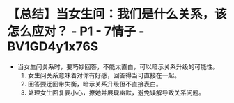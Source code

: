 # 【总结】当女生问：我们是什么关系，该怎么应对？ - P1 - 7情子 - BV1GD4y1x76S

-   当女生问关系时，要巧妙回答，不能太直白，可以暗示关系升级的可能性。
    1.  女生问关系意味着对你有好感，回答得当可直接在一起。
    2.  回答要迂回带失衡，暗示关系升级但不直接表白。
    3.  处理女生回复要小心，撩她并展现幽默，避免误解导致关系问题。